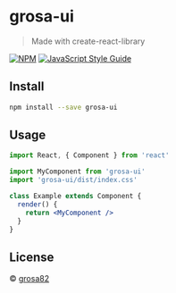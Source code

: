 # grosa-ui

> Made with create-react-library

[![NPM](https://img.shields.io/npm/v/grosa-ui.svg)](https://www.npmjs.com/package/grosa-ui) [![JavaScript Style Guide](https://img.shields.io/badge/code_style-standard-brightgreen.svg)](https://standardjs.com)

## Install

```bash
npm install --save grosa-ui
```

## Usage

```jsx
import React, { Component } from 'react'

import MyComponent from 'grosa-ui'
import 'grosa-ui/dist/index.css'

class Example extends Component {
  render() {
    return <MyComponent />
  }
}
```

## License

 © [grosa82](https://github.com/grosa82)
